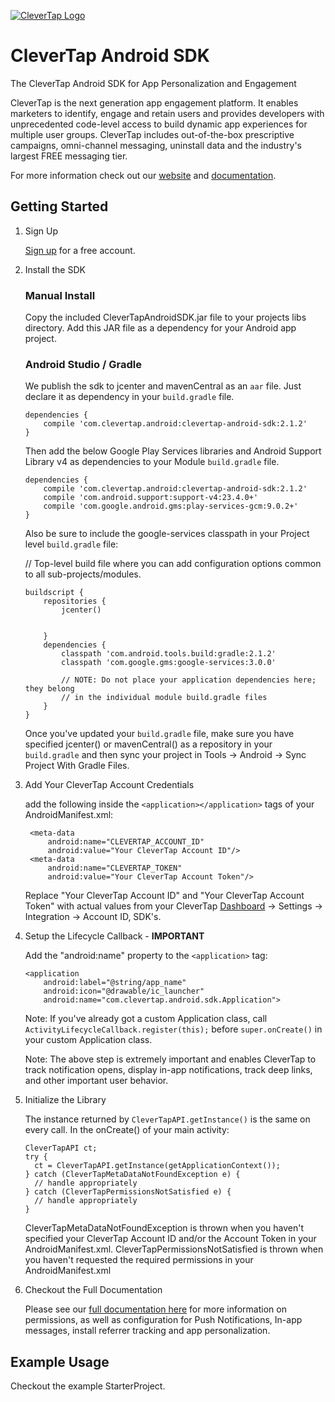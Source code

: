 [![CleverTap Logo](http://staging.support.wizrocket.com.s3-website-eu-west-1.amazonaws.com/images/CleverTap_logo.png)](http:www.clevertap.com)

# CleverTap Android SDK  

The CleverTap Android SDK for App Personalization and Engagement  

CleverTap is the next generation app engagement platform. It enables marketers to identify, engage and retain users and provides developers with unprecedented code-level access to build dynamic app experiences for multiple user groups. CleverTap includes out-of-the-box prescriptive campaigns, omni-channel messaging, uninstall data and the industry's largest FREE messaging tier.

For more information check out our [website](https://clevertap.com "CleverTap") and [documentation](http://support.clevertap.com "CleverTap Technical Documentation").

## Getting Started

1. Sign Up

    [Sign up](https://clevertap.com/sign-up) for a free account.  

2.  Install the SDK

    ### Manual Install

    Copy the included CleverTapAndroidSDK.jar file to your projects libs directory. Add this JAR file as a dependency for your Android app project.

    ### Android Studio / Gradle

    We publish the sdk to jcenter and mavenCentral as an `aar` file. Just declare it as dependency in your `build.gradle` file.

        dependencies {
            compile 'com.clevertap.android:clevertap-android-sdk:2.1.2'
        }

    Then add the below Google Play Services libraries and Android Support Library v4 as dependencies to your Module `build.gradle` file.     

        dependencies {
            compile 'com.clevertap.android:clevertap-android-sdk:2.1.2'
            compile 'com.android.support:support-v4:23.4.0+'
            compile 'com.google.android.gms:play-services-gcm:9.0.2+'
        }

    Also be sure to include the google-services classpath in your Project level `build.gradle` file:  


       // Top-level build file where you can add configuration options common to all sub-projects/modules.  

        buildscript {
            repositories {
                jcenter()


            }
            dependencies {
                classpath 'com.android.tools.build:gradle:2.1.2'
                classpath 'com.google.gms:google-services:3.0.0'

                // NOTE: Do not place your application dependencies here; they belong
                // in the individual module build.gradle files
            }
        } 

    Once you've updated your `build.gradle` file, make sure you have specified jcenter() or mavenCentral() as a repository in your `build.gradle` and then sync your project in Tools -> Android -> Sync Project With Gradle Files.

3. Add Your CleverTap Account Credentials

    add the following inside the `<application></application>` tags of your AndroidManifest.xml:  
    
        <meta-data  
            android:name="CLEVERTAP_ACCOUNT_ID"  
            android:value="Your CleverTap Account ID"/>  
        <meta-data  
            android:name="CLEVERTAP_TOKEN"  
            android:value="Your CleverTap Account Token"/>

    Replace "Your CleverTap Account ID" and "Your CleverTap Account Token" with actual values from your CleverTap [Dashboard](https://dashboard.clevertap.com) -> Settings -> Integration -> Account ID, SDK's.

4.  Setup the Lifecycle Callback - **IMPORTANT**

    Add the "android:name" property to the `<application>` tag:

        <application
            android:label="@string/app_name"
            android:icon="@drawable/ic_launcher"
            android:name="com.clevertap.android.sdk.Application">

    Note: If you've already got a custom Application class, call `ActivityLifecycleCallback.register(this);` before `super.onCreate()` in your custom Application class.

    Note: The above step is extremely important and enables CleverTap to track notification opens, display in-app notifications, track deep links, and other important user behavior.

5.  Initialize the Library

    The instance returned by `CleverTapAPI.getInstance()` is the same on every call.  In the onCreate() of your main activity:

        CleverTapAPI ct;
        try {
          ct = CleverTapAPI.getInstance(getApplicationContext());
        } catch (CleverTapMetaDataNotFoundException e) {
          // handle appropriately
        } catch (CleverTapPermissionsNotSatisfied e) {
          // handle appropriately
        }

    CleverTapMetaDataNotFoundException is thrown when you haven't specified your CleverTap Account ID and/or the Account Token in your AndroidManifest.xml. CleverTapPermissionsNotSatisfied is thrown when you haven't requested the required permissions in your AndroidManifest.xml

6.  Checkout the Full Documentation

    Please see our [full documentation here](https://support.clevertap.com/integration/android-sdk/) for more information on permissions, as well as configuration for Push Notifications, In-app messages, install referrer tracking and app personalization.

## Example Usage
Checkout the example StarterProject.

